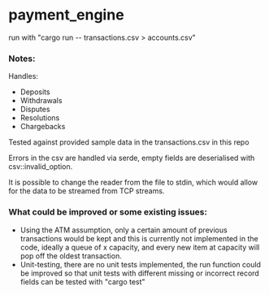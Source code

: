 # payment_engine

run with "cargo run -- transactions.csv > accounts.csv"

### Notes: ###

Handles:
* Deposits
* Withdrawals
* Disputes
* Resolutions
* Chargebacks
  
Tested against provided sample data in the transactions.csv in this repo

Errors in the csv are handled via serde, empty fields are deserialised with csv::invalid_option.

It is possible to change the reader from the file to stdin, which would allow for the data to be streamed from TCP streams.

### What could be improved or some existing issues: ###
* Using the ATM assumption, only a certain amount of previous transactions would be kept and this is currently not implemented in the code, ideally a queue of x capacity, and every new item at capacity will pop off the oldest transaction.
* Unit-testing, there are no unit tests implemented, the run function could be improved so that unit tests with different missing or incorrect record fields can be tested with "cargo test" 


